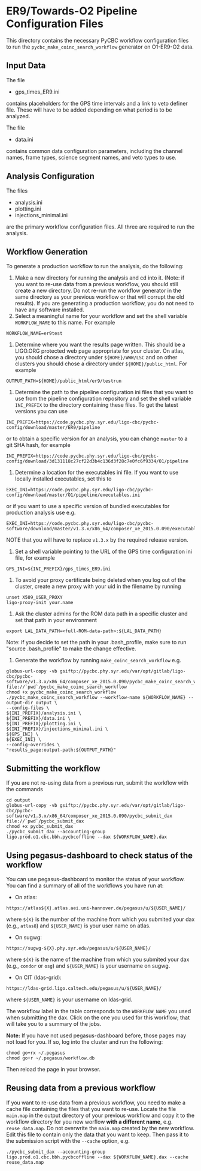 # ER9/Towards-O2 Pipeline Configuration Files #

This directory contains the necessary PyCBC workflow configuration files to
run the ``pycbc_make_coinc_search_workflow`` generator on O1-ER9-O2 data.

## Input Data ##

The file

 * gps_times_ER9.ini

contains placeholders for the GPS time intervals and a link to veto definer file.
These will have to be added depending on what period is to be analyzed.

The file

 * data.ini

contains common data configuration parameters, including the channel names,
frame types, science segment names, and veto types to use.

## Analysis Configuration ##

The files

 * analysis.ini
 * plotting.ini
 * injections_minimal.ini

are the primary workflow configuration files. All three are required to run
the analysis.

## Workflow Generation ##

To generate a production workflow to run the analysis, do the following:

 1. Make a new directory for running the analysis and cd into it. (Note: if you want to re-use data from a previous workflow, you should still create a new directory. Do not re-run the workflow generator in the same directory as your previous workflow or that will corrupt the old results). If you are generating a production workflow, you do not need to have any software installed. 
 1. Select a meaningful name for your workflow and set the shell variable ```WORKFLOW_NAME``` to this name. For example
```
WORKFLOW_NAME=er9test
```
 1. Determine where you want the results page written. This should be a
 LIGO.ORG protected web page appropriate for your cluster. On atlas, you
 should chose a directory under ```${HOME}/WWW/LSC``` and on other clusters
 you should chose a directory under ```${HOME}/public_html```. For example
```
OUTPUT_PATH=${HOME}/public_html/er9/testrun
```
 1. Determine the path to the pipeline configuration ini files that you want to use from the pipeline configuration repository and set the shell variable ```INI_PREFIX``` to the directory containing these files. To get the latest versions you can use
```
INI_PREFIX=https://code.pycbc.phy.syr.edu/ligo-cbc/pycbc-config/download/master/ER9/pipeline
```
or to obtain a specific version for an analysis, you can change ```master``` to a git SHA hash, for example
```
INI_PREFIX=https://code.pycbc.phy.syr.edu/ligo-cbc/pycbc-config/download/3d131118c27cf22d3b4c136d3f28c7e0fc6f9334/O1/pipeline
```
 1. Determine a location for the executables ini file. If you want to use locally installed executables, set this to 
```
EXEC_INI=https://code.pycbc.phy.syr.edu/ligo-cbc/pycbc-config/download/master/O1/pipeline/executables.ini
```
or if you want to use a specific version of bundled executables for production analysis use e.g.
```
EXEC_INI=https://code.pycbc.phy.syr.edu/ligo-cbc/pycbc-software/download/master/v1.3.x/x86_64/composer_xe_2015.0.090/executables.ini
```
NOTE that you will have to replace ```v1.3.x``` by the required release version. 
 1. Set a shell variable pointing to the URL of the GPS time configuration ini file, for example
```
GPS_INI=${INI_PREFIX}/gps_times_ER9.ini
```
 1. To avoid your proxy certificate being deleted when you log out of the cluster, create a new proxy with your uid in the filename by running
```
unset X509_USER_PROXY
ligo-proxy-init your.name
```
 1. Ask the cluster admins for the ROM data path in a specific cluster and set that path in your environment
```
export LAL_DATA_PATH=<full-ROM-data-path>:${LAL_DATA_PATH}
```
Note: if you decide to set the path in your .bash_profile, make sure to run "source .bash_profile" to make the change effective.
 1. Generate the workflow by running ```make_coinc_search_workflow``` e.g.
```
globus-url-copy -vb gsiftp://pycbc.phy.syr.edu/var/opt/gitlab/ligo-cbc/pycbc-software/v1.3.x/x86_64/composer_xe_2015.0.090/pycbc_make_coinc_search_workflow file://`pwd`/pycbc_make_coinc_search_workflow 
chmod +x pycbc_make_coinc_search_workflow
./pycbc_make_coinc_search_workflow --workflow-name ${WORKFLOW_NAME} --output-dir output \
--config-files \
${INI_PREFIX}/analysis.ini \
${INI_PREFIX}/data.ini \
${INI_PREFIX}/plotting.ini \
${INI_PREFIX}/injections_minimal.ini \
${GPS_INI} \
${EXEC_INI} \
--config-overrides \
"results_page:output-path:${OUTPUT_PATH}"
```

## Submitting the workflow ##

If you are not re-using data from a previous run, submit the workflow with the commands
```
cd output 
globus-url-copy -vb gsiftp://pycbc.phy.syr.edu/var/opt/gitlab/ligo-cbc/pycbc-software/v1.3.x/x86_64/composer_xe_2015.0.090/pycbc_submit_dax file://`pwd`/pycbc_submit_dax 
chmod +x pycbc_submit_dax
./pycbc_submit_dax --accounting-group ligo.prod.o1.cbc.bbh.pycbcoffline --dax ${WORKFLOW_NAME}.dax 
```

## Using pegasus-dashboard to check status of the workflow ##

You can use pegasus-dashboard to monitor the status of your workflow. You can find a summary of all of the workflows you have run at:

 * On atlas:
```
https://atlas${X}.atlas.aei.uni-hannover.de/pegasus/u/${USER_NAME}/
```
where ```${X}``` is the number of the machine from which you submited your dax (e.g., ```atlas8```) and ```${USER_NAME}``` is your user name on atlas.

 * On sugwg:
```
https://sugwg-${X}.phy.syr.edu/pegasus/u/${USER_NAME}/
```

where ```${X}``` is the name of the machine from which you submited your dax (e.g., ```condor``` or ```osg```) and ```${USER_NAME}``` is your username on sugwg.

 * On CIT (ldas-grid):
```
https://ldas-grid.ligo.caltech.edu/pegasus/u/${USER_NAME}/
```
where ```${USER_NAME}``` is your username on ldas-grid.

The workflow label in the table corresponds to the ```WORKFLOW_NAME``` you used when submitting the dax. Click on the one you used for this workflow;
that will take you to a summary of the jobs.

**Note:** If you have not used pegasus-dashboard before, those pages may not load for you. If so, log into the cluster and run the following:

```
chmod go+rx ~/.pegasus
chmod go+r ~/.pegasus/workflow.db
```

Then reload the page in your browser.

## Reusing data from a previous workflow ##

If you want to re-use data from a previous workflow, you need to make a cache file containing the files that you want to re-use. Locate the file ```main.map``` in the output directory of your previous workflow and copy it to the workflow directory for you new worflow **with a different name**, e.g. ```reuse_data.map```. Do not overwrite the ```main.map``` created by the new workflow.  Edit this file to contain only the data that you want to keep. Then pass it to the submission script with the ```--cache``` option, e.g.
```
./pycbc_submit_dax --accounting-group ligo.prod.o1.cbc.bbh.pycbcoffline --dax ${WORKFLOW_NAME}.dax --cache reuse_data.map
```
